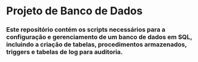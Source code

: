 # Projeto de Banco de Dados

### Este repositório contém os scripts necessários para a configuração e gerenciamento de um banco de dados em SQL, incluindo a criação de tabelas, procedimentos armazenados, triggers e tabelas de log para auditoria.

